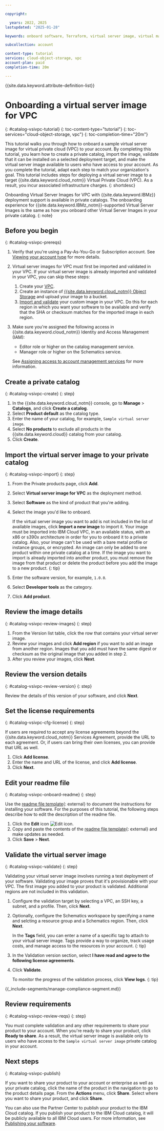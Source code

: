 ```yaml
---

copyright:

  years: 2022, 2025
lastupdated: "2025-01-28"

keywords: onboard software, Terraform, virtual server image, virtual machine image, image, vm, vsi, validate, test, VSI image, VM image, private catalog, vpc, virtual private cloud

subcollection: account

content-type: tutorial
services: cloud-object-storage, vpc
account-plan: paid
completion-time: 20m

---
```


{{site.data.keyword.attribute-definition-list}}

# Onboarding a virtual server image for VPC
{: #catalog-vsivpc-tutorial}
{: toc-content-type="tutorial"}
{: toc-services="cloud-object-storage, vpc"}
{: toc-completion-time="20m"}

This tutorial walks you through how to onboard a sample virtual server image for virtual private cloud (VPC) to your account. By completing this tutorial, you learn how to create a private catalog, import the image, validate that it can be installed on a selected deployment target, and make the virtual server image available to users who have access to your account. As you complete the tutorial, adapt each step to match your organization's goal. This tutorial includes steps for deploying a virtual server image to a target {{site.data.keyword.cloud_notm}} Virtual Private Cloud (VPC). As a result, you incur associated infrastructure charges.
{: shortdesc}

Onboarding Virtual Server Images for VPC with {{site.data.keyword.IBMz}} deployment support is available in private catalogs. The onboarding experience for {{site.data.keyword.IBMz_notm}}-supported Virtual Server Images is the same as how you onboard other Virtual Server Images in your private catalog.
{: note}

## Before you begin
{: #catalog-vsivpc-prereqs}

1. Verify that you're using a Pay-As-You-Go or Subscription account. See [Viewing your account type](/docs/account?topic=account-account_settings#view-acct-type) for more details.
1. Virtual server images for VPC must first be imported and validated in your VPC. If your virtual server image is already imported and validated in your VPC, you can skip these steps:
   1. Create your [VPC](/docs/vpc?topic=vpc-getting-started).
   1. Create an instance of [{{site.data.keyword.cloud_notm}} Object Storage](/docs/cloud-object-storage?topic=cloud-object-storage-getting-started-cloud-object-storage) and upload your image to a bucket.
   1. [Import and validate](/docs/vpc?topic=vpc-importing-custom-images-vpc&interface=ui) your custom image in your VPC. Do this for each region in which you want your software to be available and verify that the SHA or checksum matches for the imported image in each region.
1. Make sure you're assigned the following access in {{site.data.keyword.cloud_notm}} Identity and Access Management (IAM):
   * Editor role or higher on the catalog management service.
   * Manager role or higher on the Schematics service.

   See [Assigning access to account management services](/docs/account?topic=account-account-services) for more information.

## Create a private catalog
{: #catalog-vsivpc-create}
{: step}

1. In the {{site.data.keyword.cloud_notm}} console, go to **Manage** > **Catalogs**, and click **Create a catalog**.
1. Select **Product default** as the catalog type.
1. Enter the name of your catalog, for example, `Sample virtual server image`.
1. Select **No products** to exclude all products in the {{site.data.keyword.cloud}} catalog from your catalog.
1. Click **Create**.

## Import the virtual server image to your private catalog
{: #catalog-vsivpc-import}
{: step}

1. From the Private products page, click **Add**.
1. Select **Virtual server image for VPC** as the deployment method.
1. Select **Software** as the kind of product that you're adding.
1. Select the image you'd like to onboard.

   If the virtual server image you want to add is not included in the list of available images, click **Import a new image** to import it. Your image must be imported into IBM Cloud VPC, in an available status, with an x86 or s390x architecture in order for you to onboard it to a private catalog. Also, your image can't be used with a bare metal profile or instance groups, or encrypted. An image can only be added to one product within one private catalog at a time. If the image you want to import is already imported into another product, you must remove the image from that product or delete the product before you add the image to a new product.
   {: tip}

1. Enter the software version, for example, `1.0.0`.
1. Select **Developer tools** as the category.
1. Click **Add product**.

## Review the image details
{: #catalog-vsivpc-review-images}
{: step}

1. From the Version list table, click the row that contains your virtual server image.
1. Review your images and click **Add region** if you want to add an image from another region. Images that you add must have the same digest or checksum as the original image that you added in step 2.
1. After you review your images, click **Next**.

## Review the version details
{: #catalog-vsivpc-review-version}
{: step}

Review the details of this version of your software, and click **Next**.

## Set the license requirements
{: #catalog-vsivpc-cfg-license}
{: step}

If users are required to accept any license agreements beyond the {{site.data.keyword.cloud_notm}} Services Agreement, provide the URL to each agreement. Or, if users can bring their own licenses, you can provide that URL as well.

1. Click **Add license**.
2. Enter the name and URL of the license, and click **Add license**.
3. Click **Next**.

## Edit your readme file
{: #catalog-vsivpc-onboard-readme}
{: step}

Use the [readme file template](/media/docs/downloads/software/sw-readme-tab-template.md){: external} to document the instructions for installing your software. For the purposes of this tutorial, the following steps describe how to edit the description of the readme file.

1. Click the **Edit** icon ![Edit icon](../icons/edit-tagging.svg "Edit").
1. Copy and paste the contents of the [readme file template](/media/docs/downloads/software/sw-readme-tab-template.md){: external} and make updates as needed.
1. Click **Save** > **Next**.

## Validate the virtual server image
{: #catalog-vsivpc-validate}
{: step}

Validating your virtual server image involves running a test deployment of your software. Validating your image proves that it's provisionable with your VPC. The first image you added to your product is validated. Additional regions are not included in this validation.

1. Configure the validation target by selecting a VPC, an SSH key, a subnet, and a profile. Then, cilck **Next**.
1. Optionally, configure the Schematics workspace by specifying a name and selcting a resource group and a Schematics region. Then, click **Next**.

   In the **Tags** field, you can enter a name of a specific tag to attach to your virtual server image. Tags provide a way to organize, track usage costs, and manage access to the resources in your account.
   {: tip}

1. In the Validation version section, select **I have read and agree to the following license agreements**.
1. Click **Validate**.

   To monitor the progress of the validation process, click **View logs**.
   {: tip}

{{_include-segments/manage-compliance-segment.md}}

## Review requirements
{: #catalog-vsivpc-review-reqs}
{: step}

You must complete validation and any other requirements to share your product to your account. When you're ready to share your product, click **Ready to share**. As a result, the virtual server image is available only to users who have access to the `Sample virtual server image` private catalog in your account.

## Next steps
{: #catalog-vsivpc-publish}

If you want to share your product to your account or enterprise as well as your private catalog, click the name of the product in the navigation to go to the product details page. From the **Actions** menu, click **Share**. Select where you want to share your product, and click **Share**.

You can also use the Partner Center to publish your product to the IBM Cloud catalog. If you publish your product to the IBM Cloud catalog, it will be publicly available to all IBM Cloud users. For more information, see [Publishing your software](/docs/sell?topic=sell-sw-publish).
